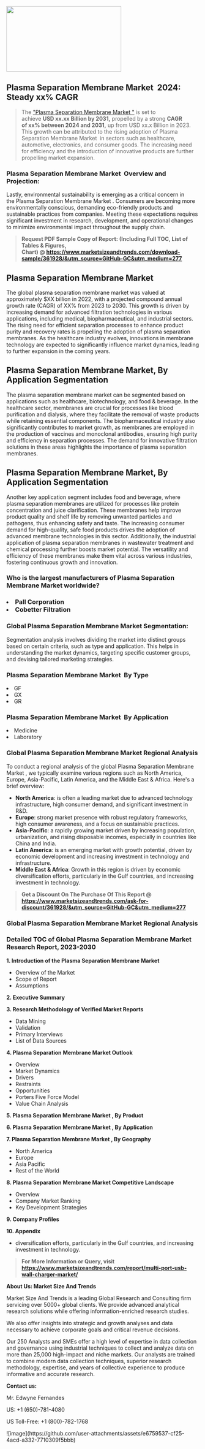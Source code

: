 <p><img class="alignnone size-medium wp-image-20088" src="https://ffe5etoiles.com/wp-content/uploads/2024/12/MST1-300x171.png" alt="" width="300" height="171" /></p><h2 id="ember46" class="ember-view reader-text-block__heading-2">Plasma Separation Membrane Market &nbsp;2024: Steady&nbsp;xx% CAGR</h2><blockquote id="ember47" class="ember-view reader-text-block__blockquote">The&nbsp;<a class="app-aware-link " href="https://www.marketsizeandtrends.com/download-sample/361928/&utm_source=GitHub-GC&utm_medium=277" target="_blank" data-test-app-aware-link="">"Plasma Separation Membrane Market "</a>&nbsp;is set to achieve&nbsp;<strong>USD&nbsp;xx.xx&nbsp;Billion by 2031,</strong>&nbsp;propelled by a strong&nbsp;<strong>CAGR of&nbsp;xx% between 2024 and 2031,</strong>&nbsp;up from USD xx.x Billion in 2023. This growth can be attributed to the rising adoption of&nbsp;Plasma Separation Membrane Market &nbsp;in sectors such as healthcare, automotive, electronics, and consumer goods. The increasing need for efficiency and the introduction of innovative products are further propelling market expansion.</blockquote><h3 id="ember48" class="ember-view reader-text-block__heading-3">Plasma Separation Membrane Market &nbsp;Overview and Projection:</h3><p id="ember49" class="ember-view reader-text-block__paragraph">Lastly, environmental sustainability is emerging as a critical concern in the&nbsp;Plasma Separation Membrane Market . Consumers are becoming more environmentally conscious, demanding eco-friendly products and sustainable practices from companies. Meeting these expectations requires significant investment in research, development, and operational changes to minimize environmental impact throughout the supply chain.</p><blockquote id="ember50" class="ember-view reader-text-block__blockquote"><strong>Request PDF Sample Copy of Report: (Including Full TOC, List of Tables &amp; Figures, Chart)&nbsp;@&nbsp;<strong><a href="https://www.marketsizeandtrends.com/download-sample/361928/&utm_source=GitHub-GC&utm_medium=277" target="_blank">https://www.marketsizeandtrends.com/download-sample/361928/&utm_source=GitHub-GC&utm_medium=277</a></strong></strong></blockquote><h3 class=""> <h2>Plasma Separation Membrane Market</h2><p>The global plasma separation membrane market was valued at approximately $XX billion in 2022, with a projected compound annual growth rate (CAGR) of XX% from 2023 to 2030. This growth is driven by increasing demand for advanced filtration technologies in various applications, including medical, biopharmaceutical, and industrial sectors. The rising need for efficient separation processes to enhance product purity and recovery rates is propelling the adoption of plasma separation membranes. As the healthcare industry evolves, innovations in membrane technology are expected to significantly influence market dynamics, leading to further expansion in the coming years.</p><h2>Plasma Separation Membrane Market, By Application Segmentation</h2><p>The plasma separation membrane market can be segmented based on applications such as healthcare, biotechnology, and food & beverage. In the healthcare sector, membranes are crucial for processes like blood purification and dialysis, where they facilitate the removal of waste products while retaining essential components. The biopharmaceutical industry also significantly contributes to market growth, as membranes are employed in the production of vaccines and monoclonal antibodies, ensuring high purity and efficiency in separation processes. The demand for innovative filtration solutions in these areas highlights the importance of plasma separation membranes.</p><h2>Plasma Separation Membrane Market, By Application Segmentation</h2><p>Another key application segment includes food and beverage, where plasma separation membranes are utilized for processes like protein concentration and juice clarification. These membranes help improve product quality and shelf life by removing unwanted particles and pathogens, thus enhancing safety and taste. The increasing consumer demand for high-quality, safe food products drives the adoption of advanced membrane technologies in this sector. Additionally, the industrial application of plasma separation membranes in wastewater treatment and chemical processing further boosts market potential. The versatility and efficiency of these membranes make them vital across various industries, fostering continuous growth and innovation.</p></h3><h3 id="" class="">Who is the largest manufacturers of&nbsp;Plasma Separation Membrane Market  worldwide?</h3><h3 class=""></Li><Li>Pall Corporation</Li><Li> Cobetter Filtration</h3><h3 id="ember53" class="ember-view reader-text-block__heading-3">Global&nbsp;Plasma Separation Membrane Market  Segmentation:</h3><p id="ember54" class="ember-view reader-text-block__paragraph">Segmentation analysis involves dividing the market into distinct groups based on certain criteria, such as type and application. This helps in understanding the market dynamics, targeting specific customer groups, and devising tailored marketing strategies.</p><h3 id="" class="">Plasma Separation Membrane Market &nbsp;By Type</h3><p></Li><Li>GF</Li><Li> GX</Li><Li> GR</p><h3 id="" class="">Plasma Separation Membrane Market &nbsp;By Application</h3><p class=""></Li><Li>Medicine</Li><Li> Laboratory</p><h3 id="ember62" class="ember-view reader-text-block__heading-3">Global Plasma Separation Membrane Market  Regional Analysis</h3><p id="ember63" class="ember-view reader-text-block__paragraph">To conduct a regional analysis of the global Plasma Separation Membrane Market , we typically examine various regions such as North America, Europe, Asia-Pacific, Latin America, and the Middle East &amp; Africa. Here's a brief overview:</p><ul><li><strong>North America</strong>: is often a leading market due to advanced technology infrastructure, high consumer demand, and significant investment in R&amp;D.</li><li><strong>Europe</strong>: strong market presence with robust regulatory frameworks, high consumer awareness, and a focus on sustainable practices.</li><li><strong>Asia-Pacific</strong>: a rapidly growing market driven by increasing population, urbanization, and rising disposable incomes, especially in countries like China and India.</li><li><strong>Latin America</strong>: is an emerging market with growth potential, driven by economic development and increasing investment in technology and infrastructure.</li><li><strong>Middle East &amp; Africa</strong>: Growth in this region is driven by economic diversification efforts, particularly in the Gulf countries, and increasing investment in technology.</li></ul><blockquote id="ember61" class="ember-view reader-text-block__blockquote"><strong>Get a Discount On The Purchase Of This Report @ <strong><a href="https://html-cleaner.com/" target="">https://www.marketsizeandtrends.com/ask-for-discount/361928/&utm_source=GitHub-GC&utm_medium=277</a></strong></strong></blockquote><h3 id="ember62" class="ember-view reader-text-block__heading-3">Global Plasma Separation Membrane Market  Regional Analysis</h3><h3 id="" class="">Detailed TOC of Global Plasma Separation Membrane Market  Research Report, 2023-2030</h3><p id="" class=""><strong>1. Introduction of the Plasma Separation Membrane Market </strong></p><ul><li>Overview of the Market</li><li>Scope of Report</li><li>Assumptions</li></ul><p id="" class=""><strong>2. Executive Summary</strong></p><p id="" class=""><strong>3. Research Methodology of Verified Market Reports</strong></p><ul><li>Data Mining</li><li>Validation</li><li>Primary Interviews</li><li>List of Data Sources</li></ul><p id="" class=""><strong>4. Plasma Separation Membrane Market  Outlook</strong></p><ul><li>Overview</li><li>Market Dynamics</li><li>Drivers</li><li>Restraints</li><li>Opportunities</li><li>Porters Five Force Model</li><li>Value Chain Analysis</li></ul><p id="" class=""><strong>5. Plasma Separation Membrane Market , By Product</strong></p><p id="" class=""><strong>6. Plasma Separation Membrane Market , By Application</strong></p><p id="" class=""><strong>7. Plasma Separation Membrane Market , By Geography</strong></p><ul><li>North America</li><li>Europe</li><li>Asia Pacific</li><li>Rest of the World</li></ul><p id="" class=""><strong>8. Plasma Separation Membrane Market  Competitive Landscape</strong></p><ul><li>Overview</li><li>Company Market Ranking</li><li>Key Development Strategies</li></ul><p id="" class=""><strong>9. Company Profiles</strong></p><p id="" class=""><strong>10. Appendix</strong></p><ul><li>diversification efforts, particularly in the Gulf countries, and increasing investment in technology.</li></ul><blockquote id="ember65" class="ember-view reader-text-block__blockquote"><strong>For More Information or Query, visit <strong><strong><a href="https://html-cleaner.com/" target="">https://www.marketsizeandtrends.com/report/multi-port-usb-wall-charger-market/</a></strong></strong></strong></blockquote><p id="" class=""><strong>About Us: Market Size And Trends</strong></p><p id="" class="">Market Size And Trends is a leading Global Research and Consulting firm servicing over 5000+ global clients. We provide advanced analytical research solutions while offering information-enriched research studies.</p><p id="" class="">We also offer insights into strategic and growth analyses and data necessary to achieve corporate goals and critical revenue decisions.</p><p id="" class="">Our 250 Analysts and SMEs offer a high level of expertise in data collection and governance using industrial techniques to collect and analyze data on more than 25,000 high-impact and niche markets. Our analysts are trained to combine modern data collection techniques, superior research methodology, expertise, and years of collective experience to produce informative and accurate research.</p><p id="" class=""><strong>Contact us:</strong></p><p id="" class="">Mr. Edwyne Fernandes</p><p id="" class="">US: +1 (650)-781-4080</p><p id="" class="">US Toll-Free: +1 (800)-782-1768</p>
![image](https://github.com/user-attachments/assets/e6759537-cf25-4acd-a332-7710309f5bbb)
